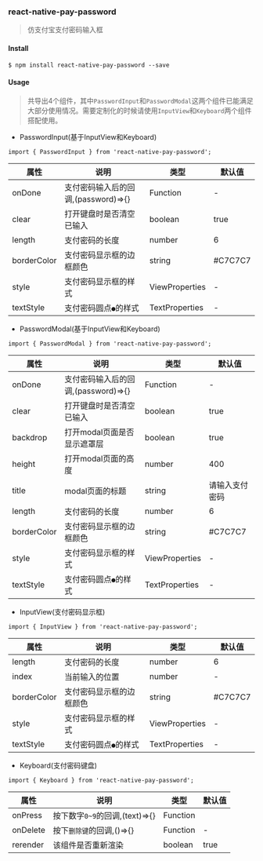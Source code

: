 ### react-native-pay-password

> 仿支付宝支付密码输入框

#### Install
```
$ npm install react-native-pay-password --save
```

#### Usage

> 共导出4个组件，其中`PasswordInput`和`PasswordModal`这两个组件已能满足大部分使用情况。需要定制化的时候请使用`InputView`和`Keyboard`两个组件搭配使用。

- PasswordInput(基于InputView和Keyboard)

```
import { PasswordInput } from 'react-native-pay-password';
``` 

| 属性        | 说明           | 类型               | 默认值       |
|------------|----------------|--------------------|--------------|
| onDone   | 支付密码输入后的回调,(password)=>{}   | Function | -  |
| clear    | 打开键盘时是否清空已输入   | boolean  |  true  |
| length    | 支付密码的长度   | number  |  6  |
| borderColor   | 支付密码显示框的边框颜色    | string |  #C7C7C7  |
| style    | 支付密码显示框的样式   | ViewProperties |  -  |
| textStyle    | 支付密码圆点`●`的样式   | TextProperties |  -  |


- PasswordModal(基于InputView和Keyboard)

```
import { PasswordModal } from 'react-native-pay-password';
``` 

| 属性        | 说明           | 类型               | 默认值       |
|------------|----------------|--------------------|--------------|
| onDone   | 支付密码输入后的回调,(password)=>{}   | Function | -  |
| clear    | 打开键盘时是否清空已输入   | boolean  |  true  |
| backdrop    | 打开modal页面是否显示遮罩层   | boolean  |  true  |
| height    | 打开modal页面的高度   | number  |  400  |
| title    | modal页面的标题   | string  |  请输入支付密码  |
| length    | 支付密码的长度   | number  |  6  |
| borderColor   | 支付密码显示框的边框颜色    | string |  #C7C7C7  |
| style    | 支付密码显示框的样式   | ViewProperties |  -  |
| textStyle    | 支付密码圆点`●`的样式   | TextProperties |  -  |


- InputView(支付密码显示框)

```
import { InputView } from 'react-native-pay-password';
```

| 属性        | 说明           | 类型               | 默认值       |
|------------|----------------|--------------------|--------------|
| length    | 支付密码的长度   | number  |  6  |
| index   | 当前输入的位置   | number | -  |
| borderColor   | 支付密码显示框的边框颜色    | string |  #C7C7C7  |
| style    | 支付密码显示框的样式   | ViewProperties |  -  |
| textStyle    | 支付密码圆点`●`的样式   | TextProperties |  -  |


- Keyboard(支付密码键盘)

```
import { Keyboard } from 'react-native-pay-password';
```

| 属性        | 说明           | 类型               | 默认值       |
|------------|----------------|--------------------|--------------|
| onPress    | 按下数字`0~9`的回调,(text)=>{}    |  Function |    |
| onDelete   | 按下`删除键`的回调,()=>{}   | Function | -  |
| rerender   | 该组件是否重新渲染    | boolean | true  |